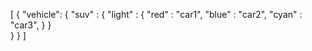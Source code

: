 [
  {
    "vehicle": {
		"suv" : {
			"light" : {
				"red" : "car1",
				"blue" : "car2",
				"cyan" : "car3",
				   }
			}		
		}
  }
]
